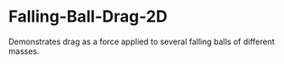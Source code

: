 # Falling-Ball-Drag-2D
 Demonstrates drag as a force applied to several falling balls of different masses.
